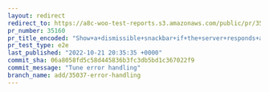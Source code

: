 ```yaml
---
layout: redirect
redirect_to: https://a8c-woo-test-reports.s3.amazonaws.com/public/pr/35160/e2e/index.html
pr_number: 35160
pr_title_encoded: "Show+a+dismissible+snackbar+if+the+server+responds+an+error"
pr_test_type: e2e
last_published: "2022-10-21 20:35:35 +0000"
commit_sha: 06a8058fd5c58d445836b3fc3db5bd1c367022f9
commit_message: "Tune error handling"
branch_name: add/35037-error-handling
---
```

